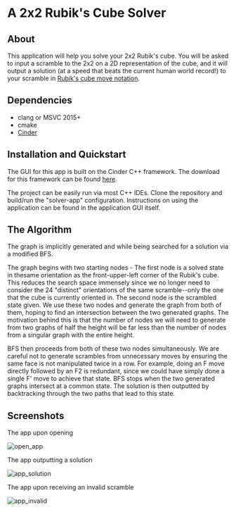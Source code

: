 # A 2x2 Rubik's Cube Solver

## About
This application will help you solve your 2x2 Rubik's cube. You will be asked to input a scramble to the 2x2 on a 2D representation of the cube, and it will output a solution (at a speed that beats the current human world record!) to your scramble in [Rubik's cube move notation](https://ruwix.com/the-rubiks-cube/notation/).

## Dependencies
* clang or MSVC 2015+
* cmake
* [Cinder](libcinder.org)

## Installation and Quickstart
The GUI for this app is built on the Cinder C++ framework. The download for this framework can be found [here](https://libcinder.org/download).

The project can be easily run via most C++ IDEs. Clone the repository and build/run the "solver-app" configuration. Instructions on using the application can be found in the application GUI itself.

## The Algorithm
The graph is implicitly generated and while being searched for a solution via a modified BFS.
 
The graph begins with two starting nodes - The first node is a solved state in thesame orientation as the front-upper-left corner of the Rubik's cube. This reduces the search space immensely since we no longer need to consider the 24 "distinct" orientations of the same scramble--only the one that the cube is currently oriented in. The second node is the scrambled state given. We use these two nodes and generate the graph from both of them, hoping to find an intersection between the two generated graphs. The motivation behind this is that the number of nodes we will need to generate from two graphs of half the height will be far less than the number of nodes from a singular graph with the entire height.

BFS then proceeds from both of these two nodes simultaneously. We are careful not to generate scrambles from unnecessary moves by ensuring the same face is not manipulated twice in a row. For example, doing an F move directly followed by an F2 is redundant, since we could have simply done a single F' move to achieve that state. BFS stops when the two generated graphs intersect at a common state. The solution is then outputted by backtracking through the two paths that lead to this state.

## Screenshots
The app upon opening

![open_app](https://i.ibb.co/KbZj2LC/Screen-Shot-2020-12-09-at-11-09-13-PM.png)

The app outputting a solution

![app_solution](https://i.ibb.co/SrwH7Hq/Screen-Shot-2020-12-09-at-11-10-47-PM.png)

The app upon receiving an invalid scramble

![app_invalid](https://i.ibb.co/M8BP3nf/Screen-Shot-2020-12-09-at-11-13-50-PM.png)
